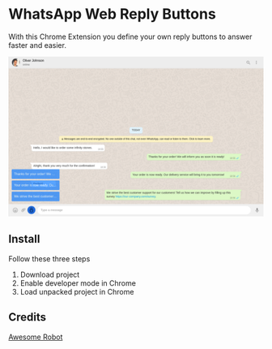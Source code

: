 # WhatsApp Web Reply Buttons

With this Chrome Extension you define your own reply buttons to answer faster and easier.

![Printscreen](printscreen.png)

## Install

Follow these three steps

1. Download project
2. Enable developer mode in Chrome
3. Load unpacked project in Chrome

## Credits

[Awesome Robot](https://www.flaticon.com/authors/pixel-perfect)
